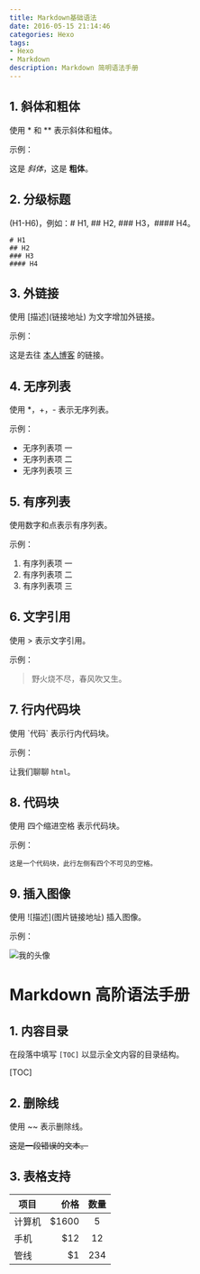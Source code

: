 ```yaml
---
title: Markdown基础语法
date: 2016-05-15 21:14:46
categories: Hexo
tags: 
- Hexo
- Markdown
description: Markdown 简明语法手册
---
```


## 1. 斜体和粗体

使用 * 和 ** 表示斜体和粗体。

示例：

这是 *斜体*，这是 **粗体**。

## 2. 分级标题

(H1-H6)，例如：# H1, ## H2, ### H3，#### H4。

```
# H1
## H2
### H3
#### H4
```


## 3. 外链接

使用 \[描述](链接地址) 为文字增加外链接。

示例：

这是去往 [本人博客](http://wiolem.github.io) 的链接。

## 4. 无序列表

使用 *，+，- 表示无序列表。

示例：

- 无序列表项 一
- 无序列表项 二
- 无序列表项 三

## 5. 有序列表

使用数字和点表示有序列表。

示例：

1. 有序列表项 一
2. 有序列表项 二
3. 有序列表项 三

## 6. 文字引用

使用 > 表示文字引用。

示例：

> 野火烧不尽，春风吹又生。

## 7. 行内代码块

使用 \`代码` 表示行内代码块。

示例：

让我们聊聊 `html`。

## 8.  代码块

使用 四个缩进空格 表示代码块。

示例：

    这是一个代码块，此行左侧有四个不可见的空格。

## 9.  插入图像

使用 \!\[描述](图片链接地址) 插入图像。

示例：

![我的头像](https://avatars2.githubusercontent.com/u/29952695?v=4&s=400)

# Markdown 高阶语法手册

## 1. 内容目录

在段落中填写 `[TOC]` 以显示全文内容的目录结构。

[TOC]

## 2. 删除线

使用 ~~ 表示删除线。

~~这是一段错误的文本。~~


## 3. 表格支持

| 项目        | 价格   |  数量  |
| --------   | -----:  | :----:  |
| 计算机     | \$1600 |   5     |
| 手机        |   \$12   |   12   |
| 管线        |    \$1    |  234  |
